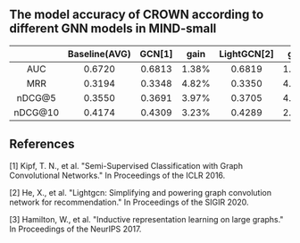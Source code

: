 ## The model accuracy of CROWN according to different GNN models in MIND-small
|         | Baseline(AVG) | GCN[1]   | gain  | LightGCN[2] | gain  | GraphSAGE[3] | gain  |
| :-------: | :-------------: | :-------: | :-----: | :--------: | :-----: | :---------: | :-----: |
| AUC     |    0.6720     | 0.6813  | 1.38% |  0.6819  | 1.47% |  0.6823   | 1.53% |
| MRR     |    0.3194     | 0.3348  | 4.82% |  0.3350  | 4.88% |  0.3354   | 5.01% |
| nDCG@5  |    0.3550     | 0.3691  | 3.97% |  0.3705  | 4.36% |  0.3697   | 4.14% |
| nDCG@10 |    0.4174     | 0.4309  | 3.23% |  0.4289  | 2.76% |  0.4293   | 2.85% |

## References
[1] Kipf, T. N., et al. "Semi-Supervised Classification with Graph Convolutional Networks." In Proceedings of the ICLR 2016.

[2] He, X., et al. "Lightgcn: Simplifying and powering graph convolution network for recommendation." In Proceedings of the SIGIR 2020.

[3] Hamilton, W., et al. "Inductive representation learning on large graphs." In Proceedings of the NeurIPS 2017.

